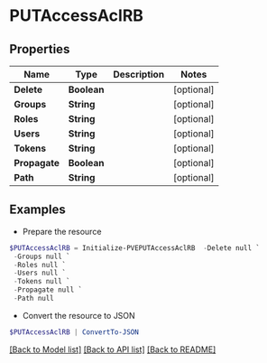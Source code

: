 # PUTAccessAclRB
## Properties

Name | Type | Description | Notes
------------ | ------------- | ------------- | -------------
**Delete** | **Boolean** |  | [optional] 
**Groups** | **String** |  | [optional] 
**Roles** | **String** |  | [optional] 
**Users** | **String** |  | [optional] 
**Tokens** | **String** |  | [optional] 
**Propagate** | **Boolean** |  | [optional] 
**Path** | **String** |  | [optional] 

## Examples

- Prepare the resource
```powershell
$PUTAccessAclRB = Initialize-PVEPUTAccessAclRB  -Delete null `
 -Groups null `
 -Roles null `
 -Users null `
 -Tokens null `
 -Propagate null `
 -Path null
```

- Convert the resource to JSON
```powershell
$PUTAccessAclRB | ConvertTo-JSON
```

[[Back to Model list]](../README.md#documentation-for-models) [[Back to API list]](../README.md#documentation-for-api-endpoints) [[Back to README]](../README.md)

